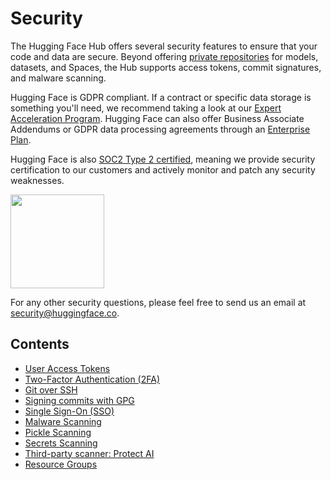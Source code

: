 # Security

The Hugging Face Hub offers several security features to ensure that your code and data are secure. Beyond offering [private repositories](./repositories-settings#private-repositories) for models, datasets, and Spaces, the Hub supports access tokens, commit signatures, and malware scanning.

Hugging Face is GDPR compliant. If a contract or specific data storage is something you'll need, we recommend taking a look at our [Expert Acceleration Program](https://huggingface.co/support). Hugging Face can also offer Business Associate Addendums or GDPR data processing agreements through an [Enterprise Plan](https://huggingface.co/pricing). 

Hugging Face is also [SOC2 Type 2 certified](https://us.aicpa.org/interestareas/frc/assuranceadvisoryservices/aicpasoc2report.html), meaning we provide security certification to our customers and actively monitor and patch any security weaknesses.

<img width="150" src="https://huggingface.co/datasets/huggingface/documentation-images/resolve/main/hub/security-soc-1.jpg">

For any other security questions, please feel free to send us an email at security@huggingface.co.

## Contents

- [User Access Tokens](./security-tokens)
- [Two-Factor Authentication (2FA)](./security-2fa)
- [Git over SSH](./security-git-ssh)
- [Signing commits with GPG](./security-gpg)
- [Single Sign-On (SSO)](./security-sso)
- [Malware Scanning](./security-malware)
- [Pickle Scanning](./security-pickle)
- [Secrets Scanning](./security-secrets)
- [Third-party scanner: Protect AI](./security-protectai)
- [Resource Groups](./security-resource-groups)
